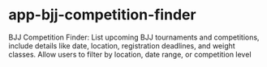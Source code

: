 # app-bjj-competition-finder
 BJJ Competition Finder:  List upcoming BJJ tournaments and competitions, include details like date, location, registration deadlines, and weight classes. Allow users to filter by location, date range, or competition level
